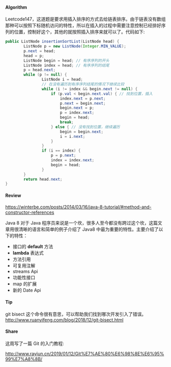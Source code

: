 #### Algorithm

Leetcode147，这道题是要求用插入排序的方式去给链表排序。由于链表没有数组那种可以按照下标随机访问的特性，所以在插入的过程中需要注意控制已经排好序列的位置，控制好这个，其他的就按照插入排序来就可以了。代码如下:

```java
public ListNode insertionSortList(ListNode head) {
        ListNode p = new ListNode(Integer.MIN_VALUE);
        p.next = head;
        head = p;
        ListNode begin = head; // 有序序列的开头
        ListNode index = head; // 有序序列的结尾
        p = head.next;
        while (p != null) {
                ListNode i = head;
                // 在没有遍历到有序序列结尾的情况下继续比较
                while (i != index && begin.next != null) {
                    if (p.val < begin.next.val) { // 找到位置，插入
                        index.next = p.next;
                        p.next = begin.next;
                        begin.next = p;
                        p = index.next;
                        begin = head;
                        break;
                    } else { // 没有找到位置，继续遍历
                        begin = begin.next;
                        i = i.next;
                    }
                }
                if (i == index) {
                    p = p.next;
                    index = index.next;
                    begin = head;
                }
        }
        return head.next;
}

```


#### Review

https://winterbe.com/posts/2014/03/16/java-8-tutorial/#method-and-constructor-references

Java 8 对于 Java 程序员来说是一个坎，很多人至今都没有跨过这个坎，这篇文章用很清晰的语言和简单的例子介绍了 Java8 中最为重要的特性。主要介绍了以下的特性：

- 接口的 **default** 方法
- **lambda** 表达式
- 方法引用
- 可复用注解
- streams Api
- 功能性接口
- map 的扩展
- 新的 Date Api


#### Tip

git bisect 这个命令很有意思，可以帮助我们找到哪次开发引入了错误。
http://www.ruanyifeng.com/blog/2018/12/git-bisect.html


#### Share

这周写了一篇 Git 的入门教程:

http://www.rayjun.cn/2019/01/12/Git%E7%AE%80%E6%98%8E%E6%95%99%E7%A8%8B/